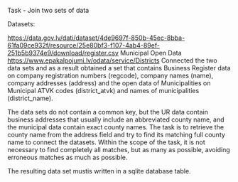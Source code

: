 Task - Join two sets of data

Datasets:

https://data.gov.lv/dati/dataset/4de9697f-850b-45ec-8bba-61fa09ce932f/resource/25e80bf3-f107-4ab4-89ef-251b5b9374e9/download/register.csv
Municipal Open Data
https://www.epakalpojumi.lv/odata/service/Districts
Connected the two data sets and as a result obtained a set that contains Business Register data on company registration numbers (regcode), company names (name), company addresses (address) and the open data of Municipalities on Municipal ATVK codes (district_atvk) and names of municipalities (district_name).

The data sets do not contain a common key, but the UR data contain business addresses that usually include an abbreviated county name, and the municipal data contain exact county names. The task is to retrieve the county name from the address field and try to find its matching full county name to connect the datasets. Within the scope of the task, it is not necessary to find completely all matches, but as many as possible, avoiding erroneous matches as much as possible.

The resulting data set mustis written in a sqlite database table.
